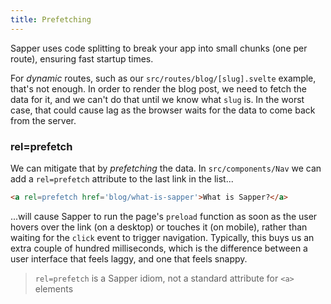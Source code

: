 ```yaml
---
title: Prefetching
---
```


Sapper uses code splitting to break your app into small chunks (one per route), ensuring fast startup times.

For *dynamic* routes, such as our `src/routes/blog/[slug].svelte` example, that's not enough. In order to render the blog post, we need to fetch the data for it, and we can't do that until we know what `slug` is. In the worst case, that could cause lag as the browser waits for the data to come back from the server.


### rel=prefetch

We can mitigate that by *prefetching* the data. In `src/components/Nav` we can add a `rel=prefetch` attribute to the last link in the list...

```html
<a rel=prefetch href='blog/what-is-sapper'>What is Sapper?</a>
```

...will cause Sapper to run the page's `preload` function as soon as the user hovers over the link (on a desktop) or touches it (on mobile), rather than waiting for the `click` event to trigger navigation. Typically, this buys us an extra couple of hundred milliseconds, which is the difference between a user interface that feels laggy, and one that feels snappy.

> `rel=prefetch` is a Sapper idiom, not a standard attribute for `<a>` elements

<!-- TODO add a function to prefetch programmatically -->

